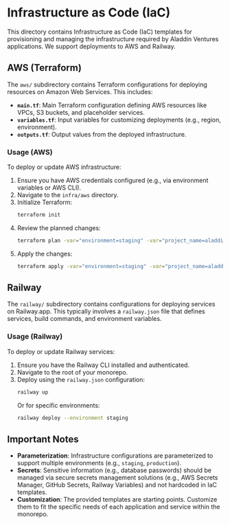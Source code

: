 # Infrastructure as Code (IaC)

This directory contains Infrastructure as Code (IaC) templates for provisioning and managing the infrastructure required by Aladdin Ventures applications. We support deployments to AWS and Railway.

## AWS (Terraform)

The `aws/` subdirectory contains Terraform configurations for deploying resources on Amazon Web Services. This includes:

*   **`main.tf`**: Main Terraform configuration defining AWS resources like VPCs, S3 buckets, and placeholder services.
*   **`variables.tf`**: Input variables for customizing deployments (e.g., region, environment).
*   **`outputs.tf`**: Output values from the deployed infrastructure.

### Usage (AWS)

To deploy or update AWS infrastructure:

1.  Ensure you have AWS credentials configured (e.g., via environment variables or AWS CLI).
2.  Navigate to the `infra/aws` directory.
3.  Initialize Terraform:
    ```bash
    terraform init
    ```
4.  Review the planned changes:
    ```bash
    terraform plan -var="environment=staging" -var="project_name=aladdin"
    ```
5.  Apply the changes:
    ```bash
    terraform apply -var="environment=staging" -var="project_name=aladdin"
    ```

## Railway

The `railway/` subdirectory contains configurations for deploying services on Railway.app. This typically involves a `railway.json` file that defines services, build commands, and environment variables.

### Usage (Railway)

To deploy or update Railway services:

1.  Ensure you have the Railway CLI installed and authenticated.
2.  Navigate to the root of your monorepo.
3.  Deploy using the `railway.json` configuration:
    ```bash
    railway up
    ```
    Or for specific environments:
    ```bash
    railway deploy --environment staging
    ```

## Important Notes

*   **Parameterization**: Infrastructure configurations are parameterized to support multiple environments (e.g., `staging`, `production`).
*   **Secrets**: Sensitive information (e.g., database passwords) should be managed via secure secrets management solutions (e.g., AWS Secrets Manager, GitHub Secrets, Railway Variables) and not hardcoded in IaC templates.
*   **Customization**: The provided templates are starting points. Customize them to fit the specific needs of each application and service within the monorepo.

